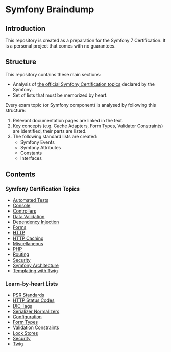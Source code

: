 # Symfony Braindump

## Introduction

This repository is created as a preparation for the Symfony 7 Certification. It is a personal project that comes with no guarantees.

## Structure

This repository contains these main sections:

* Analysis of [the official Symfony Certification topics](https://certification.symfony.com/exams/symfony.html) declared by the Symfony.
* Set of lists that must be memorized by heart.

Every exam topic (or Symfony component) is analysed by following this structure:

1. Relevant documentation pages are linked in the text. 
2. Key concepts (e.g. Cache Adapters, Form Types, Validator Constraints) are identified, their parts are listed.
3. The following standard lists are created:
   * Symfony Events
   * Symfony Attributes
   * Constants
   * Interfaces


## Contents

### Symfony Certification Topics

* [Automated Tests](topics%2Fautomated-tests.md)
* [Console](topics%2Fconsole.md)
* [Controllers](topics%2Fcontrollers.md)
* [Data Validation](topics%2Fdata-validation.md)
* [Dependency Injection](topics%2Fdependency-injection.md)
* [Forms](topics%2Fforms.md)
* [HTTP](topics%2Fhttp.md)
* [HTTP Caching](topics%2Fhttp-caching.md)
* [Miscellaneous](topics%2Fmiscellaneous.md)
* [PHP](topics%2Fphp.md)
* [Routing](topics%2Frouting.md)
* [Security](topics%2Fsecurity.md)
* [Symfony Architecture](topics%2Fsymfony-architecture.md)
* [Templating with Twig](topics%2Ftemplating-with-twig.md)

### Learn-by-heart Lists

* [PSR Standards](by-heart%2Fpsr-standards.md)
* [HTTP Status Codes](by-heart%2Fhttp-status-codes.md)
* [DIC Tags](by-heart%2Fdic-tags.md)
* [Serializer Normalizers](by-heart%2Fserializer-normalizers.md)
* [Configuration](by-heart%2Fconfiguration.md)
* [Form Types](by-heart%2Fform-types.md)
* [Validation Constraints](by-heart%2Fvalidation-constraints.md)
* [Lock Stores](by-heart%2Flock-stores.md)
* [Security](by-heart%2Fsecurity.md)
* [Twig](by-heart%2Ftwig.md)
